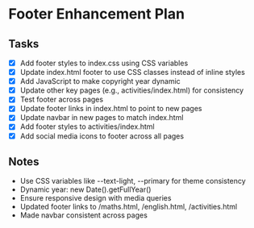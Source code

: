 # Footer Enhancement Plan

## Tasks
- [x] Add footer styles to index.css using CSS variables
- [x] Update index.html footer to use CSS classes instead of inline styles
- [x] Add JavaScript to make copyright year dynamic
- [x] Update other key pages (e.g., activities/index.html) for consistency
- [x] Test footer across pages
- [x] Update footer links in index.html to point to new pages
- [x] Update navbar in new pages to match index.html
- [x] Add footer styles to activities/index.html
- [x] Add social media icons to footer across all pages

## Notes
- Use CSS variables like --text-light, --primary for theme consistency
- Dynamic year: new Date().getFullYear()
- Ensure responsive design with media queries
- Updated footer links to /maths.html, /english.html, /activities.html
- Made navbar consistent across pages
